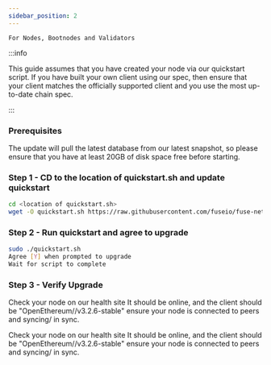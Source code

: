 ```yaml
---
sidebar_position: 2
---
```


`For Nodes, Bootnodes and Validators`

:::info

This guide assumes that you have created your node via our quickstart script. If you have built your own client using our spec, then ensure that your client matches the officially supported client and you use the most up-to-date chain spec.

:::

### Prerequisites

The update will pull the latest database from our latest snapshot, so please ensure that you have at least 20GB of disk space free before starting.

### Step 1 - CD to the location of quickstart.sh and update quickstart

```sh
cd <location of quickstart.sh>
wget -O quickstart.sh https://raw.githubusercontent.com/fuseio/fuse-network/master/scripts/quickstart.sh
```

### Step 2 - Run quickstart and agree to upgrade

```sh
sudo ./quickstart.sh
Agree [Y] when prompted to upgrade
Wait for script to complete
```

### Step 3 - Verify Upgrade

Check your node on our health site It should be online, and the client should be "OpenEthereum//v3.2.6-stable" ensure your node is connected to peers and syncing/ in sync.

Check your node on our health site It should be online, and the client should be "OpenEthereum//v3.2.6-stable" ensure your node is connected to peers and syncing/ in sync.
